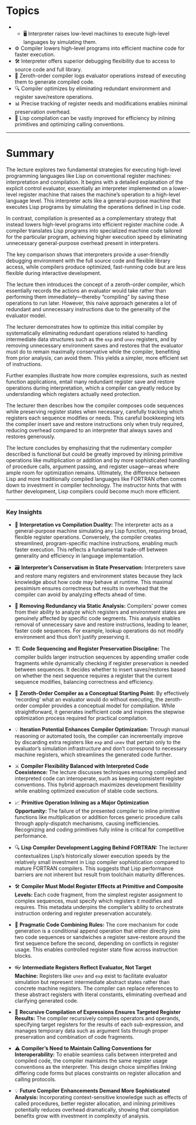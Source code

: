 # Topics

- - 🖥️ Interpreter raises low-level machines to execute high-level languages by simulating them.
- ⚙️ Compiler lowers high-level programs into efficient machine code for faster execution.
- 🛠️ Interpreter offers superior debugging flexibility due to access to source code and full library.
- 🧠 Zeroth-order compiler logs evaluator operations instead of executing them to generate compiled code.
- 🔍 Compiler optimizes by eliminating redundant environment and register save/restore operations.
- 📊 Precise tracking of register needs and modifications enables minimal preservation overhead.
- 🚀 Lisp compilation can be vastly improved for efficiency by inlining primitives and optimizing calling conventions.

---
# Summary
The lecture explores two fundamental strategies for executing high-level programming languages like Lisp on conventional register machines: interpretation and compilation. It begins with a detailed explanation of the explicit control evaluator, essentially an interpreter implemented on a lower-level register machine that raises the machine’s operation to a high-level language level. This interpreter acts like a general-purpose machine that executes Lisp programs by simulating the operations defined in Lisp code.

In contrast, compilation is presented as a complementary strategy that instead lowers high-level programs into efficient register machine code. A compiler translates Lisp programs into specialized machine code tailored for the particular program, achieving higher execution speed by eliminating unnecessary general-purpose overhead present in interpreters.

The key comparison shows that interpreters provide a user-friendly debugging environment with the full source code and flexible library access, while compilers produce optimized, fast-running code but are less flexible during interactive development.

The lecture then introduces the concept of a zeroth-order compiler, which essentially records the actions an evaluator would take rather than performing them immediately—thereby “compiling” by saving these operations to run later. However, this naive approach generates a lot of redundant and unnecessary instructions due to the generality of the evaluator model.

The lecturer demonstrates how to optimize this initial compiler by systematically eliminating redundant operations related to handling intermediate data structures such as the `exp` and `unev` registers, and by removing unnecessary environment saves and restores that the evaluator must do to remain maximally conservative while the compiler, benefiting from prior analysis, can avoid them. This yields a simpler, more efficient set of instructions.

Further examples illustrate how more complex expressions, such as nested function applications, entail many redundant register save and restore operations during interpretation, which a compiler can greatly reduce by understanding which registers actually need protection.

The lecturer then describes how the compiler composes code sequences while preserving register states when necessary, carefully tracking which registers each sequence modifies or needs. This careful bookkeeping lets the compiler insert save and restore instructions only when truly required, reducing overhead compared to an interpreter that always saves and restores generously.

The lecture concludes by emphasizing that the rudimentary compiler described is functional but could be greatly improved by inlining primitive operations like multiplication or addition and by more sophisticated handling of procedure calls, argument passing, and register usage—areas where ample room for optimization remains. Ultimately, the difference between Lisp and more traditionally compiled languages like FORTRAN often comes down to investment in compiler technology. The instructor hints that with further development, Lisp compilers could become much more efficient.

---
### Key Insights
- 🔄 **Interpretation vs Compilation Duality:** The interpreter acts as a general-purpose machine simulating any Lisp function, requiring broad, flexible register operations. Conversely, the compiler creates streamlined, program-specific machine instructions, enabling much faster execution. This reflects a fundamental trade-off between generality and efficiency in language implementation.

- 🗃️ **Interpreter’s Conservatism in State Preservation:** Interpreters save and restore many registers and environment states because they lack knowledge about how code may behave at runtime. This maximal pessimism ensures correctness but results in overhead that the compiler can avoid by analyzing effects ahead of time.

- 🧹 **Removing Redundancy via Static Analysis:** Compilers’ power comes from their ability to analyze which registers and environment states are genuinely affected by specific code segments. This analysis enables removal of unnecessary save and restore instructions, leading to leaner, faster code sequences. For example, lookup operations do not modify environment and thus don’t justify preserving it.

- 🏗️ **Code Sequencing and Register Preservation Discipline:** The compiler builds larger instruction sequences by appending smaller code fragments while dynamically checking if register preservation is needed between sequences. It decides whether to insert saves/restores based on whether the next sequence requires a register that the current sequence modifies, balancing correctness and efficiency.

- 🎯 **Zeroth-Order Compiler as a Conceptual Starting Point:** By effectively ‘recording’ what an evaluator would do without executing, the zeroth-order compiler provides a conceptual model for compilation. While straightforward, it generates inefficient code and inspires the stepwise optimization process required for practical compilation.

- 💡 **Iteration Potential Enhances Compiler Optimization:** Through manual reasoning or automated tools, the compiler can incrementally improve by discarding extra registers like `exp` and `unev` that pertain only to the evaluator’s simulation infrastructure and don’t correspond to necessary machine registers, which streamlines the generated code further.

- ⚔️ **Compiler Flexibility Balanced with Interpreted Code Coexistence:** The lecture discusses techniques ensuring compiled and interpreted code can interoperate, such as keeping consistent register conventions. This hybrid approach maximizes development flexibility while enabling optimized execution of stable code sections.

- 📈 **Primitive Operation Inlining as a Major Optimization Opportunity:** The failure of the presented compiler to inline primitive functions like multiplication or addition forces generic procedure calls through apply-dispatch mechanisms, causing inefficiencies. Recognizing and coding primitives fully inline is critical for competitive performance.

- 🔍 **Lisp Compiler Development Lagging Behind FORTRAN:** The lecturer contextualizes Lisp’s historically slower execution speeds by the relatively small investment in Lisp compiler sophistication compared to mature FORTRAN compilers. This suggests that Lisp performance barriers are not inherent but result from toolchain maturity differences.

- 🛠️ **Compiler Must Model Register Effects at Primitive and Composite Levels:** Each code fragment, from the simplest register assignment to complex sequences, must specify which registers it modifies and requires. This metadata underpins the compiler’s ability to orchestrate instruction ordering and register preservation accurately.

- 🦾 **Pragmatic Code Combining Rules:** The core mechanism for code generation is a conditional append operation that either directly joins two code sequences or sandwiches a register save-restore around the first sequence before the second, depending on conflicts in register usage. This enables controlled register state flow across instruction blocks.

- 👓 **Intermediate Registers Reflect Evaluator, Not Target Machine:** Registers like `unev` and `exp` exist to facilitate evaluator simulation but represent intermediate abstract states rather than concrete machine registers. The compiler can replace references to these abstract registers with literal constants, eliminating overhead and clarifying generated code.

- 🔄 **Recursive Compilation of Expressions Ensures Targeted Register Results:** The compiler recursively compiles operators and operands, specifying target registers for the results of each sub-expression, and manages temporary data such as argument lists through proper preservation and combination of code fragments.

- ⚠️ **Compiler’s Need to Maintain Calling Conventions for Interoperability:** To enable seamless calls between interpreted and compiled code, the compiler maintains the same register usage conventions as the interpreter. This design choice simplifies linking differing code forms but places constraints on register allocation and calling protocols.

- 💡 **Future Compiler Enhancements Demand More Sophisticated Analysis:** Incorporating context-sensitive knowledge such as effects of called procedures, better register allocation, and inlining primitives potentially reduces overhead dramatically, showing that compilation benefits grow with investment in complexity of analysis.
